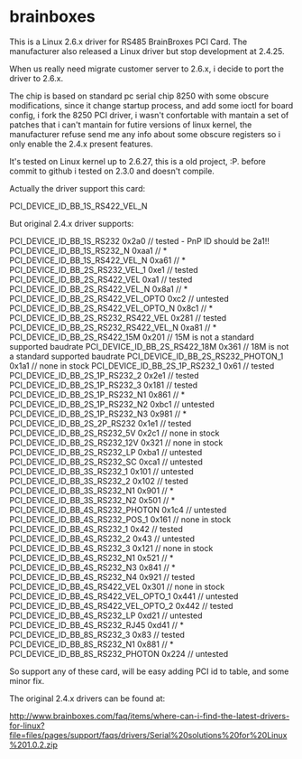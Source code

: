 brainboxes
==========

This is a Linux 2.6.x driver for RS485 BrainBroxes PCI Card. The manufacturer also released a Linux driver but stop development at 2.4.25.

When us really need migrate customer server to 2.6.x, i decide to port the driver to 2.6.x.

The chip is based on standard pc serial chip 8250 with some obscure modifications, since it change startup process, and add some ioctl for board config, i fork the 8250 PCI driver, i wasn't confortable with mantain a set of patches that i can't mantain for futire versions of linux kernel, the manufacturer refuse send me any info about some obscure registers so i only enable the 2.4.x present features.

It's tested on Linux kernel up to 2.6.27, this is a old project, :P. before commit to github i tested on 2.3.0 and doesn't compile.

Actually the driver support this card:

PCI_DEVICE_ID_BB_1S_RS422_VEL_N

But original 2.4.x driver supports:

PCI_DEVICE_ID_BB_1S_RS232  	0x2a0	// tested - PnP ID should be 2a1!!
PCI_DEVICE_ID_BB_1S_RS232_N		0xaa1	// *
PCI_DEVICE_ID_BB_1S_RS422_VEL_N		0xa61	// *
PCI_DEVICE_ID_BB_2S_RS232_VEL_1		0xe1	// tested
PCI_DEVICE_ID_BB_2S_RS422_VEL		0xa1	// tested
PCI_DEVICE_ID_BB_2S_RS422_VEL_N		0x8a1	// *
PCI_DEVICE_ID_BB_2S_RS422_VEL_OPTO	0xc2	// untested
PCI_DEVICE_ID_BB_2S_RS422_VEL_OPTO_N	0x8c1	// *
PCI_DEVICE_ID_BB_2S_RS232_RS422_VEL		0x281	// tested
PCI_DEVICE_ID_BB_2S_RS232_RS422_VEL_N		0xa81	// *
PCI_DEVICE_ID_BB_2S_RS422_15M		0x201	// 15M is not a standard supported baudrate
PCI_DEVICE_ID_BB_2S_RS422_18M		0x361	// 18M is not a standard supported baudrate
PCI_DEVICE_ID_BB_2S_RS232_PHOTON_1		0x1a1	// none in stock
PCI_DEVICE_ID_BB_2S_1P_RS232_1		0x61	// tested
PCI_DEVICE_ID_BB_2S_1P_RS232_2		0x2e1	// tested
PCI_DEVICE_ID_BB_2S_1P_RS232_3		0x181	// tested
PCI_DEVICE_ID_BB_2S_1P_RS232_N1		0x861	// *
PCI_DEVICE_ID_BB_2S_1P_RS232_N2		0xbc1	// untested
PCI_DEVICE_ID_BB_2S_1P_RS232_N3		0x981	// *
PCI_DEVICE_ID_BB_2S_2P_RS232		0x1e1	// tested
PCI_DEVICE_ID_BB_2S_RS232_5V		0x2c1	// none in stock
PCI_DEVICE_ID_BB_2S_RS232_12V		0x321	// none in stock
PCI_DEVICE_ID_BB_2S_RS232_LP			0xba1	// untested
PCI_DEVICE_ID_BB_2S_RS232_SC			0xca1	// untested
PCI_DEVICE_ID_BB_3S_RS232_1		0x101	// untested
PCI_DEVICE_ID_BB_3S_RS232_2		0x102	// tested
PCI_DEVICE_ID_BB_3S_RS232_N1		0x901	// *
PCI_DEVICE_ID_BB_3S_RS232_N2		0x501	// *
PCI_DEVICE_ID_BB_4S_RS232_PHOTON		0x1c4	// untested
PCI_DEVICE_ID_BB_4S_RS232_POS_1		0x161	// none in stock
PCI_DEVICE_ID_BB_4S_RS232_1		0x42	// tested
PCI_DEVICE_ID_BB_4S_RS232_2		0x43	// untested
PCI_DEVICE_ID_BB_4S_RS232_3		0x121	// none in stock
PCI_DEVICE_ID_BB_4S_RS232_N1		0x521	// *
PCI_DEVICE_ID_BB_4S_RS232_N3		0x841	// *
PCI_DEVICE_ID_BB_4S_RS232_N4		0x921	// tested
PCI_DEVICE_ID_BB_4S_RS422_VEL		0x301	// none in stock
PCI_DEVICE_ID_BB_4S_RS422_VEL_OPTO_1		0x441	// untested
PCI_DEVICE_ID_BB_4S_RS422_VEL_OPTO_2		0x442	// tested
PCI_DEVICE_ID_BB_4S_RS232_LP			0xd21	// untested
PCI_DEVICE_ID_BB_4S_RS232_RJ45			0xd41	// *
PCI_DEVICE_ID_BB_8S_RS232_3		0x83	// tested
PCI_DEVICE_ID_BB_8S_RS232_N1		0x881	// *
PCI_DEVICE_ID_BB_8S_RS232_PHOTON		0x224	// untested

So support any of these card, will be easy adding PCI id to table, and some minor fix.

The original 2.4.x drivers can be found at:

http://www.brainboxes.com/faq/items/where-can-i-find-the-latest-drivers-for-linux?file=files/pages/support/faqs/drivers/Serial%20solutions%20for%20Linux%201.0.2.zip
